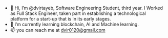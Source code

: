 - 👋 Hi, I’m @dvirtayeb, Software Engineering Student, third year.
I Worked as Full Stack Engineer, taken part in establishing a technological 
platform for a start-up that is in its early stages.
- 🌱 I’m currently learning blockchain, AI and Machine learning.
- 📫 you can reach me at dvir0120@gmail.com

<!---
dvirtayeb/dvirtayeb is a ✨ special ✨ repository because its `README.md` (this file) appears on your GitHub profile.
You can click the Preview link to take a look at your changes.
--->
